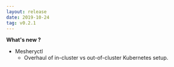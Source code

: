 ```yaml
---
layout: release
date: 2019-10-24
tag: v0.2.1
---
```


**What's new ?**

- Mesheryctl
  - Overhaul of in-cluster vs out-of-cluster Kubernetes setup.

